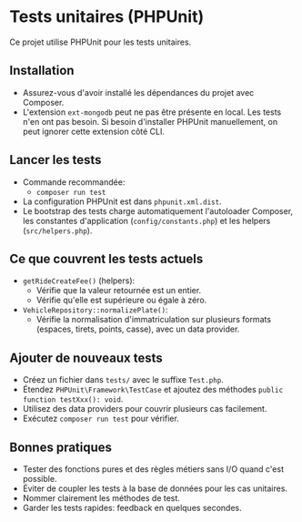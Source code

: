 # Tests unitaires (PHPUnit)

Ce projet utilise PHPUnit pour les tests unitaires.

## Installation

-   Assurez-vous d'avoir installé les dépendances du projet avec Composer.
-   L'extension `ext-mongodb` peut ne pas être présente en local. Les tests n'en ont pas besoin. Si besoin d'installer PHPUnit manuellement, on peut ignorer cette extension côté CLI.

## Lancer les tests

-   Commande recommandée:
    -   `composer run test`
-   La configuration PHPUnit est dans `phpunit.xml.dist`.
-   Le bootstrap des tests charge automatiquement l'autoloader Composer, les constantes d'application (`config/constants.php`) et les helpers (`src/helpers.php`).

## Ce que couvrent les tests actuels

-   `getRideCreateFee()` (helpers):
    -   Vérifie que la valeur retournée est un entier.
    -   Vérifie qu'elle est supérieure ou égale à zéro.
-   `VehicleRepository::normalizePlate()`:
    -   Vérifie la normalisation d'immatriculation sur plusieurs formats (espaces, tirets, points, casse), avec un data provider.

## Ajouter de nouveaux tests

-   Créez un fichier dans `tests/` avec le suffixe `Test.php`.
-   Étendez `PHPUnit\Framework\TestCase` et ajoutez des méthodes `public function testXxx(): void`.
-   Utilisez des data providers pour couvrir plusieurs cas facilement.
-   Exécutez `composer run test` pour vérifier.

## Bonnes pratiques

-   Tester des fonctions pures et des règles métiers sans I/O quand c'est possible.
-   Éviter de coupler les tests à la base de données pour les cas unitaires.
-   Nommer clairement les méthodes de test.
-   Garder les tests rapides: feedback en quelques secondes.
